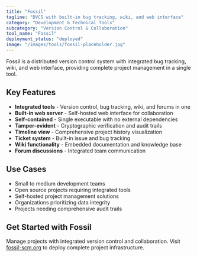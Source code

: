 ```yaml
---
title: "Fossil"
tagline: "DVCS with built-in bug tracking, wiki, and web interface"
category: "Development & Technical Tools"
subcategory: "Version Control & Collaboration"
tool_name: "Fossil"
deployment_status: "deployed"
image: "/images/tools/fossil-placeholder.jpg"
---
```

Fossil is a distributed version control system with integrated bug tracking, wiki, and web interface, providing complete project management in a single tool.

## Key Features

- **Integrated tools** - Version control, bug tracking, wiki, and forums in one
- **Built-in web server** - Self-hosted web interface for collaboration
- **Self-contained** - Single executable with no external dependencies
- **Tamper-evident** - Cryptographic verification and audit trails
- **Timeline view** - Comprehensive project history visualization
- **Ticket system** - Built-in issue and bug tracking
- **Wiki functionality** - Embedded documentation and knowledge base
- **Forum discussions** - Integrated team communication

## Use Cases

- Small to medium development teams
- Open source projects requiring integrated tools
- Self-hosted project management solutions
- Organizations prioritizing data integrity
- Projects needing comprehensive audit trails

## Get Started with Fossil

Manage projects with integrated version control and collaboration. Visit [fossil-scm.org](https://fossil-scm.org) to deploy complete project infrastructure.